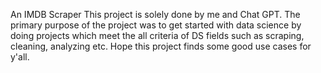 An IMDB Scraper
This project is solely done by me and Chat GPT. The primary purpose of the project was to get started with data science by doing projects which meet the all criteria of DS fields such as scraping, cleaning, analyzing etc.
Hope this project finds some good use cases for y'all.
